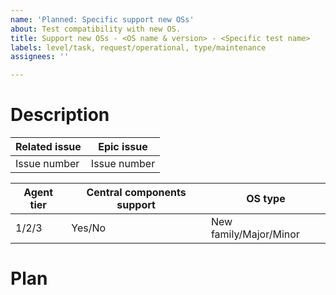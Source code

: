 ```yaml
---
name: 'Planned: Specific support new OSs'
about: Test compatibility with new OS.
title: Support new OSs - <OS name & version> - <Specific test name>
labels: level/task, request/operational, type/maintenance
assignees: ''

---
```


# Description
| Related issue | Epic issue |
|---|---|
| Issue number | Issue number|

| Agent tier | Central components support | OS type |
|-|-|-|
| 1/2/3 | Yes/No | New family/Major/Minor |

# Plan

<!-- Uncomment for QA issue
**QA**
- [ ] **Major/New family**: Add new tests according to the OS's tier.
- [ ] **Major/New family**: Add proper documentation.
- [ ] **Agent**: Test functionality for all stateful modules according to the OS's tier.
-->

<!-- Uncomment for CPPSERVER issue
**CppServer**
- [ ] **Major/New family**: Make sure that VD works properly according to the OS tier.
- [ ] **Central components**: Add support for the new OS to the GitHub Actions package builder.
- [ ] **Central components**: Smoke test that the package works, including installation, upgrade, and its related functionality.
-->

<!-- Uncomment for INDEXER issue
**Indexer**
- [ ] **Central components**: Add support for the new OS to the GitHub Actions package builder.
- [ ] **Central components**: Smoke test that the package works, including installation and upgrade.
-->

<!-- Uncomment for DEVOPS issue
**DevOps**
- [ ] **Major/New family**: Manually allocate two different accessible machines with the new OS. This is the first step for everything else.
- [ ] **Minor**: Deploy an All In One (in our featured OS, probably Amazon Linux) and allocate an accessible machine with the new OS to test the agent. This is the first step for everything else.
- [ ] **Major/New family**: Add support in the allocator.
- [ ] **Major/New family**: Adapt Puppet.
- [ ] **Major/New family**: Adapt Ansible.
- [ ] **Minor**: Update the allocator images.
- [ ] **Central components**: Review/test the installation assistant using the new OS.
- [ ] Update AMI, OVA, or Docker images if needed.
-->

<!-- Uncomment for DASHBOARD issue
**Dashboard**
- [ ] **Central components**: Add support for the new OS to the GitHub Actions package builder.
- [ ] **Central components**: Smoke test that the package works, including installation and upgrade.
- [ ] **Agent**: Make sure that the agent-related information in the agent list is correct.
- [ ] **Agent**: Test the deployment one-liner for the new OS.
-->

<!-- Uncomment for THREATINTEL issue
**ThreatIntel**
- [ ] **Agent**: Make sure that basic OS ruleset and SCA policies are available for the new OS.
-->

<!-- Uncomment for AGENT issue
**Agent**
Requested testing code:
:white_circle: Requested.
:black_circle: Not requested.

Result code:
:green_circle: Completed: Test finished with success.
:red_circle: Completed with failures.
:yellow_circle: Completed with known issues.

- **Requested checks by tier:**
|| Tier 1 | Tier 2 | Tier 3 | Result |
|-|-|-|-|-|
| **Log collection - System events** | :white_circle: | :white_circle: | :white_circle: | |
| **Log collection - Log files** | :white_circle: | :white_circle: | :white_circle: | |
| **Log collection -Command execution** | :white_circle: | :white_circle: | :white_circle: | |
| **FIM - Scheduled** | :white_circle: | :white_circle: | :white_circle: | |
| **FIM - Realtime** | :white_circle: | :black_circle: | :black_circle: | |
| **FIM - Whodata** | :white_circle: | :black_circle: | :black_circle: | |
| **SCA** | :white_circle: | :white_circle: | :black_circle: | |
| **Inventory** | :white_circle: | :white_circle: | :white_circle: | |
| **Active response** | :white_circle: | :white_circle: | :black_circle: | |
| **Remote upgrade** | :white_circle: | :black_circle: | :black_circle: | |
| **Command monitoring** | :white_circle: | :white_circle: | :black_circle: | |
| **Wodles** | :white_circle: | :black_circle: | :black_circle: | |
-->